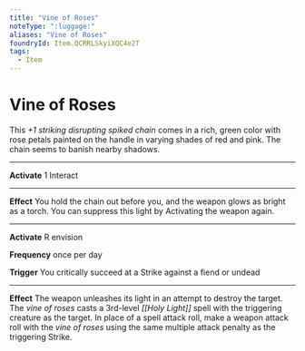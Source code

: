 ```yaml
---
title: "Vine of Roses"
noteType: ":luggage:"
aliases: "Vine of Roses"
foundryId: Item.QCRRLSkyiXQC4e2T
tags:
  - Item
---
```


# Vine of Roses

This _+1 striking disrupting spiked chain_ comes in a rich, green color with rose petals painted on the handle in varying shades of red and pink. The chain seems to banish nearby shadows.

* * *

**Activate** 1 Interact

* * *

**Effect** You hold the chain out before you, and the weapon glows as bright as a torch. You can suppress this light by Activating the weapon again.

* * *

**Activate** R envision

**Frequency** once per day

**Trigger** You critically succeed at a Strike against a fiend or undead

* * *

**Effect** The weapon unleashes its light in an attempt to destroy the target. The _vine of roses_ casts a 3rd-level _[[Holy Light]]_ spell with the triggering creature as the target. In place of a spell attack roll, make a weapon attack roll with the _vine of roses_ using the same multiple attack penalty as the triggering Strike.
